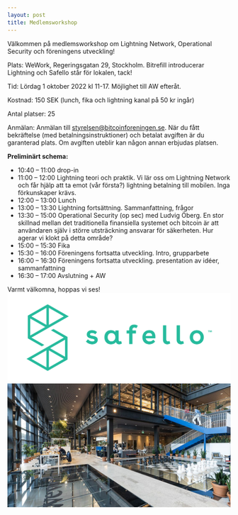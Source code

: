 ```yaml
---
layout: post
title: Medlemsworkshop
---
```


Välkommen på medlemsworkshop om Lightning Network, Operational Security och föreningens utveckling!

Plats: WeWork, Regeringsgatan 29, Stockholm. Bitrefill introducerar Lightning och Safello står för lokalen, tack!

Tid: Lördag 1 oktober 2022 kl 11-17. Möjlighet till AW efteråt.	

Kostnad: 150 SEK (lunch, fika och lightning kanal på 50 kr ingår)

Antal platser: 25

Anmälan: Anmälan till styrelsen@bitcoinforeningen.se. När du fått bekräftelse (med betalningsinstruktioner) och betalat avgiften är du garanterad plats. Om avgiften uteblir kan någon annan erbjudas platsen.

**Preliminärt schema:**

* 10:40 – 11:00	drop-in	
* 11:00 – 12:00	Lightning teori och praktik.	Vi lär oss om Lightning Network och får hjälp att ta emot (vår första?) lightning betalning till mobilen. Inga förkunskaper krävs.
* 12:00 – 13:00	Lunch	
* 13:00 – 13:30	Lightning fortsättning. Sammanfattning, frågor 
* 13:30 – 15:00	Operational Security (op sec) med Ludvig Öberg.	En stor skillnad mellan det traditionella finansiella systemet och bitcoin är att användaren själv i större utsträckning ansvarar för säkerheten. Hur agerar vi klokt på detta område?
* 15:00 – 15:30	Fika	
* 15:30 – 16:00	Föreningens fortsatta utveckling.	Intro, grupparbete
* 16:00 – 16:30	Föreningens fortsatta utveckling.	presentation av idéer, sammanfattning
* 16:30 – 17:00	Avslutning + AW	

Varmt välkomna, hoppas vi ses!
![Safello sponsrar med lokal](/images/safello_logo_RGB_color.png)
![wework](/images/2022-08-26-wework.jpg)
